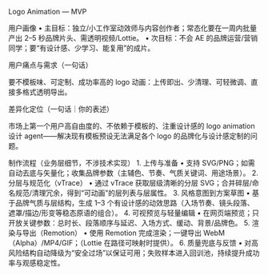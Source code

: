 Logo Animation — MVP

用户画像
	•	主目标：独立/小工作室动效师与内容创作者；常态化要在一周内批量产出 2–5 秒品牌片头、需透明视频/Lottie。
	•	次目标：不会 AE 的品牌运营/营销同学；要“有设计感、少学习、能复用”的成片。

用户痛点与需求（一句话）

要不模板味、可定制、成功率高的 logo 动画：上传即出、少清理、可轻微调、直接多格式透明导出。

差异化定位（一句话｜你的表述）

市场上第一个用户高自由度的、不依赖于模板的、注重设计感的 logo animation 设计 agent——解决现有模板预设无法满足各个 logo 的品牌化与设计感定制的问题。

制作流程（业务层细节，不涉技术实现）
	1.	上传与准备
	•	支持 SVG/PNG；如需自动去底与矢量化；收集品牌参数（主辅色、节奏、气质关键词、用途场景）。
	2.	分层与规范化（vTrace）
	•	通过 vTrace 获取层级清晰的分层 SVG；合并碎层/命名规范/清理冗余，得到“可动画”的层列表与层属性。
	3.	风格意图到方案草图
	•	基于品牌气质与层结构，生成 1–3 个有设计感的动效思路（入场节奏、镜头段落、遮罩/描边/形变等稳态原语的组合）。
	4.	可视预览与轻量编辑
	•	在网页端预览；只开放关键参数：总时长、段落顺序与延迟、入场方式、缓动、背景/品牌色。
	5.	渲染与导出（Remotion）
	•	使用 Remotion 完成渲染；一键导出 WebM（Alpha）/MP4/GIF；（Lottie 在路径可映射时提供）。
	6.	质量兜底与反馈
	•	对高风险结构自动降级为“安全过场”以保证可用；失败样本进入回训池，持续提升成功率与观感稳定性。